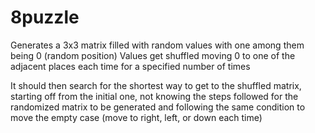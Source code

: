 # 8puzzle

Generates a 3x3 matrix filled with random values with one among them being 0 (random position)
Values get shuffled moving 0 to one of the adjacent places each time for a specified number of times

It should then search for the shortest way to get to the shuffled matrix, starting off from the initial one, not knowing the steps followed for the randomized matrix to be generated and following the same condition to move the empty case (move to right, left, or down each time)
